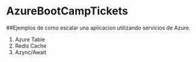 # AzureBootCampTickets

##Ejemplos de como escalar una aplicacion utilizando servicios de Azure.

1. Azure Table
2. Redis Cache
3. Azync/Await
